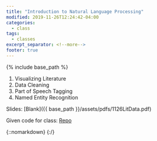 ```yaml
---
title: "Introduction to Natural Language Processing"
modified: 2019-11-26T12:24:42-04:00
categories:
  - class
tags:
  - classes
excerpt_separator: <!--more-->
footer: true
---
```


{% include base_path %}

1. Visualizing Literature
1. Data Cleaning
2. Part of Speech Tagging
3. Named Entity Recognition

<!--more-->

Slides: [Blank]({{ base_path }}/assets/pdfs/1126LitData.pdf)

Given code for class: [Repo](https://github.students.cs.ubc.ca/cpsc203-2019w-t1/LecHP)

{::nomarkdown}
<object data="{{ base_path }}/assets/pdfs/1126LitData.pdf" width="500" height="500" type='application/pdf'/>
</object>
{:/}

